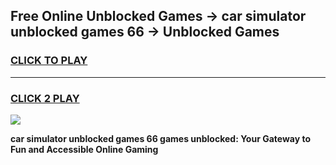 
## Free Online Unblocked Games → car simulator unblocked games 66 → Unblocked Games
<h3>
<a href="https://premium.freeplayer.one?title=car_simulator_unblocked_games_66&ref=21F">CLICK TO PLAY</a></h3>
<hr>

<h3>
<a href="https://premium.freeplayer.one?title=car_simulator_unblocked_games_66&ref=21F">CLICK 2 PLAY</a>
  
</h3>

<a href="https://premium.freeplayer.one?title=car_simulator_unblocked_games_66&ref=21F/"><img src="https://clearcache.store/games.png"></a>


**car simulator unblocked games 66 games unblocked: Your Gateway to Fun and Accessible Online Gaming**
